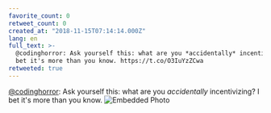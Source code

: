 ```yaml
---
favorite_count: 0
retweet_count: 0
created_at: "2018-11-15T07:14:14.000Z"
lang: en
full_text: >-
  @codinghorror: Ask yourself this: what are you *accidentally* incentivizing? I
  bet it's more than you know. https://t.co/O3IuYzZCwa
retweeted: true
---
```


[@codinghorror](https://twitter.com/codinghorror): Ask yourself this: what are
you _accidentally_ incentivizing? I bet it's more than you know.
![Embedded Photo](https://twitter-media-coderbyheart.s3.eu-north-1.amazonaws.com/1062966993354145792-DsAWdX8U4AEOnk7.jpg)
